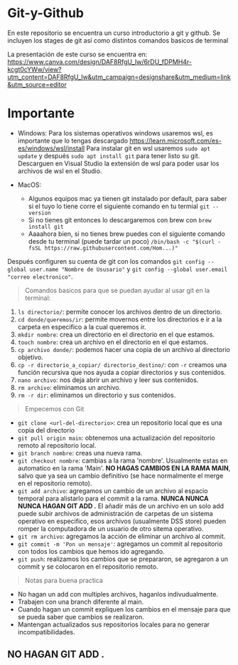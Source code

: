 # Git-y-Github
En este repositorio se encuentra un curso introductorio a git y github. Se incluyen los stages de git así como distintos comandos basicos de terminal 

La presentación de este curso se encuentra en: https://www.canva.com/design/DAF8RfgU_Iw/6rDU_fDPMH4r-kcgt0cYWw/view?utm_content=DAF8RfgU_Iw&utm_campaign=designshare&utm_medium=link&utm_source=editor

# Importante
* Windows:
 Para los sistemas operativos windows usaremos wsl, es importante que lo tengas descargado https://learn.microsoft.com/es-es/windows/wsl/install
 Para instalar git en wsl usaremos `sudo apt update` y después `sudo apt install git` para tener listo su git.
 Descarguen en Visual Studio la extensión de wsl para poder usar los archivos de wsl en el Studio.


* MacOS:
  - Algunos equipos mac ya tienen git instalado por default, para saber si el tuyo lo tiene corre el siguiente comando en tu termial `git --version`
  - Si no tienes git entonces lo descargaremos con brew con `brew install git`
  - Aaaahora bien, si no tienes brew puedes con el siguiente comando desde tu terminal (puede tardar un poco) `/bin/bash -c "$(curl -fsSL https://raw.githubusercontent.com/Hom...)"`

Después configuren su cuenta de git con los comandos `git config --global user.name "Nombre de Ususario"` y `git config --global user.email "correo electronico"`.

>Comandos basicos para que se puedan ayudar al usar git en la terminal:
1. `ls directorio/`: permite conocer los archivos dentro de un directorio.
2. `cd donde/queremos/ir`: permite movernos entre los directorios e ir a la carpeta en especifico a la cual queremos ir.
3. `mkdir nombre`: crea un directorio en el directorio en el que estamos.
4. `touch nombre`: crea un archivo en el directorio en el que estamos. 
5. `cp archivo donde/`: podemos hacer una copia de un archivo al directorio objetivo.
6. `cp -r directorio_a_copiar/ directorio_destino/`: con `-r` creamos una función recursiva que nos ayuda a copiar directorios y sus contenidos.
7. `nano archivo`: nos deja abrir un archivo y leer sus contenidos.
8. `rm archivo`: eliminamos un archivo.
9. `rm -r dir`: eliminamos un directorio y sus contenidos.
> Empecemos con Git
* `git clone <url-del-directorio>`: crea un repositorio local que es una copia del directorio 
* `git pull origin main`: obtenemos una actualización del repositorio remoto al repositorio local.
* `git branch nombre`: creas una nueva rama.
* `git checkout nombre`: cambias a la rama 'nombre'. Usualmente estas en automatico en la rama 'Main'. **NO HAGAS CAMBIOS EN LA RAMA MAIN**, salvo que ya sea un cambio definitivo (se hace normalmente el merge en el repositorio remoto).
* `git add archivo`: agregamos un cambio de un archivo al espacio temporal para alistarlo para el commit a la rama. **NUNCA NUNCA NUNCA HAGAN GIT ADD .** El añadir más de un archivo en un solo add puede subir archivos de administración de carpetas de un sistema operativo en especifico, esos archivos (usualmente DSS store) pueden romper la computadora de un usuario de otro sitema operativo.
* `git rm archivo`: agregamos la acción de eliminar un archivo al commit.
* `git commit -m 'Pon un mensaje'`: agregamos un commit al repositorio con todos los cambios que hemos ido agregando.
* `git push`: realizamos los cambios que se prepararon, se agregaron a un commit y se colocaron en el repositorio remoto.

> Notas para buena practica
* No hagan un add con multiples archivos, haganlos indivudualmente.
* Trabajen con una branch diferente al main.
* Cuando hagan un commit expliquen los cambios en el mensaje para que se pueda saber que cambios se realizaron.
* Mantengan actualizados sus repositorios locales para no generar incompatibilidades.

## NO HAGAN GIT ADD .
